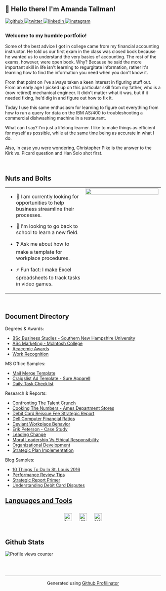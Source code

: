 ## 👋 Hello there! I'm Amanda Tallman!  
  

<a href="https://github.com/amandatallman" target="_blank">
<img src=https://img.shields.io/badge/github-%2324292e.svg?&style=for-the-badge&logo=github&logoColor=white alt=github style="margin-bottom: 5px;" />
</a>
<a href="https://twitter.com/auntieyosu" target="_blank">
<img src=https://img.shields.io/badge/twitter-%2300acee.svg?&style=for-the-badge&logo=twitter&logoColor=white alt=twitter style="margin-bottom: 5px;" />
</a>
<a href="https://linkedin.com/in/amanda-tallman" target="_blank">
<img src=https://img.shields.io/badge/linkedin-%231E77B5.svg?&style=for-the-badge&logo=linkedin&logoColor=white alt=linkedin style="margin-bottom: 5px;" />
</a>
<a href="https://instagram.com/yosukette" target="_blank">
<img src=https://img.shields.io/badge/instagram-%23000000.svg?&style=for-the-badge&logo=instagram&logoColor=white alt=instagram style="margin-bottom: 5px;" />
</a>  
  



### Welcome to my humble portfolio!  
Some of the best advice I got in college came from my financial accounting instructor. He told us our first exam in the class was closed book because he wanted us to understand the very basics of accounting. The rest of the exams, however, were open book. Why? Because he said the more important skill in life isn't learning to regurgitate information, rather it's learning how to find the information you need when you don't know it. 

From that point on I've always taken a keen interest in figuring stuff out. From an early age I picked up on this particular skill from my father, who is a (now retired) mechanical engineer. It didn't matter what it was, but if it needed fixing, he'd dig in and figure out how to fix it. 

Today I use this same enthusiasm for learning to figure out everything from how to run a query for data on the IBM AS/400 to troubleshooting a commercial dishwashing machine in a restaurant. 

What can I say? I'm just a lifelong learner. I like to make things as efficient for myself as possible, while at the same time being as accurate in what I do. 

Also, in case you were wondering, Christopher Pike is the answer to the Kirk vs. Picard question and Han Solo shot first.  
  

<br/>  


## Nuts and Bolts  
<table><tr><td valign="top" width="50%">

- 🔭 I am currently looking for opportunities to help business streamline their processes.  
  

- 🌱 I'm looking to go back to school to learn a new field.  
  

- ❓ Ask me about how to make a template for workplace procedures.  
  

- ⚡ Fun fact: I make Excel spreadsheets to track tasks in video games.  


</td><td valign="top" width="50%">

<div align="center">
<img src="https://rishavanand.github.io/static/images/greetings.gif" align="center" style="width: 100%" />
</div>  


</td></tr></table>  

<br/>  

## Document Directory
Degrees & Awards:
  - <a href="https://github.com/amandatallman/work-samples/blob/3e5e4a2c84b3f88748aa9c8cce819704e26aad1b/SNHU%20AMT.pdf">BSc Business Studies - Southern New Hampshire University
  - <a href="https://github.com/amandatallman/work-samples/blob/3e5e4a2c84b3f88748aa9c8cce819704e26aad1b/McIntosh%20AMT.pdf">ASc Marketing - McIntosh College
  - <a href="https://github.com/amandatallman/work-samples/blob/3e5e4a2c84b3f88748aa9c8cce819704e26aad1b/College%20Awards.pdf">Acacemic Awards</a>
  - <a href="https://github.com/amandatallman/work-samples/blob/3e5e4a2c84b3f88748aa9c8cce819704e26aad1b/Work%20Recognition.pdf">Work Recognition</a>

  MS Office Samples:
  - <a href="https://github.com/amandatallman/work-samples/blob/3e5e4a2c84b3f88748aa9c8cce819704e26aad1b/Template%20-%20Fax%20Document%20Mail%20Merge.pdf">Mail Merge Template</a>
  - <a href="https://github.com/amandatallman/work-samples/blob/3e5e4a2c84b3f88748aa9c8cce819704e26aad1b/Template%20-%20Sure%20Apparel%20Craigslist%20Ad.pdf">Craigslist Ad Template - Sure Apparell
  - <a href="https://github.com/amandatallman/work-samples/blob/3e5e4a2c84b3f88748aa9c8cce819704e26aad1b/Dishwasher%20Checklist.pdf">Daily Task Checklist</a>

  Research & Reports:
  - <a href="https://github.com/amandatallman/work-samples/blob/d4ce4e1fcaedd67c3a4540e4640b7b9fb2204e6e/Reports/Confronting%20the%20Talent%20Crunch.pdf">Confronting The Talent Crunch</a>
  - <a href="https://github.com/amandatallman/work-samples/blob/d4ce4e1fcaedd67c3a4540e4640b7b9fb2204e6e/Reports/Cooking%20the%20Numbers.pdf">Cooking The Numbers - Ames Department Stores</a>
  - <a href="https://github.com/amandatallman/work-samples/blob/d4ce4e1fcaedd67c3a4540e4640b7b9fb2204e6e/Reports/Debit%20Card%20Reissue%20Fees.pdf">Debit Card Reissue Fee Strategic Report</a>
  - <a href="https://github.com/amandatallman/work-samples/blob/d4ce4e1fcaedd67c3a4540e4640b7b9fb2204e6e/Reports/Dell%20Computers%20Financial%20Ratios.pdf">Dell Computer Financial Ratios</a>
  - <a href="https://github.com/amandatallman/work-samples/blob/d4ce4e1fcaedd67c3a4540e4640b7b9fb2204e6e/Reports/Deviant%20Workplace%20Behavior.pdf">Deviant Workplace Behavior</a>
  - <a href="https://github.com/amandatallman/work-samples/blob/d4ce4e1fcaedd67c3a4540e4640b7b9fb2204e6e/Reports/Erik%20Peterson%20Case%20Study.pdf">Erik Peterson - Case Study</a>
  - <a href="https://github.com/amandatallman/work-samples/blob/d4ce4e1fcaedd67c3a4540e4640b7b9fb2204e6e/Reports/Leading%20Change%20Report.pdf">Leading Change</a>
  - <a href="https://github.com/amandatallman/work-samples/blob/d4ce4e1fcaedd67c3a4540e4640b7b9fb2204e6e/Reports/Moral%20Leadership%20vs%20Ethical%20Responsibility.pdf">Moral Leadership Vs Ethical Responsibility</a>
  - <a href="https://github.com/amandatallman/work-samples/blob/d4ce4e1fcaedd67c3a4540e4640b7b9fb2204e6e/Reports/Organizational%20Development.pdf">Organizational Development</a>
  - <a href="https://github.com/amandatallman/work-samples/blob/d4ce4e1fcaedd67c3a4540e4640b7b9fb2204e6e/Reports/Strategic%20Plan%20Implimentation.pdf">Strategic Plan Implementation</a>
  
  Blog Samples:
  - <a href="https://github.com/amandatallman/work-samples/blob/d4ce4e1fcaedd67c3a4540e4640b7b9fb2204e6e/blogs/Blog%20-%2010%20Things%20To%20Do%20In%20St%20Louis%20Apr%202016.pdf">10 Things To Do In St. Louis 2016</a>
  - <a href="https://github.com/amandatallman/work-samples/blob/d4ce4e1fcaedd67c3a4540e4640b7b9fb2204e6e/blogs/Blog%20-%20Perormance%20Review%20Tips.pdf">Performance Review Tips</a>
  - <a href="https://github.com/amandatallman/work-samples/blob/d4ce4e1fcaedd67c3a4540e4640b7b9fb2204e6e/blogs/Blog%20-%20A%20Primer%20for%20Writing%20Strategic%20Reports.pdf">Strategic Report Primer</a>
  - <a href="https://github.com/amandatallman/work-samples/blob/d4ce4e1fcaedd67c3a4540e4640b7b9fb2204e6e/blogs/Blog%20-%20Understanding%20Debit%20Card%20Disputes.pdf">Understanding Debit Card Disputes


## Languages and Tools  
<div align="center">  
<a href="https://www.linux.org/" target="_blank"><img style="margin: 10px" src="https://profilinator.rishav.dev/skills-assets/linux-original.svg" alt="Linux" height="25" /></a>  
<a href="https://wordpress.com/" target="_blank"><img style="margin: 10px" src="https://profilinator.rishav.dev/skills-assets/wordpress.png" alt="WordPress" height="25" /></a>  
<a href="https://en.wikipedia.org/wiki/HTML5" target="_blank"><img style="margin: 10px" src="https://profilinator.rishav.dev/skills-assets/html5-original-wordmark.svg" alt="HTML5" height="25" /></a>  
</div>  

<br/>  


## Github Stats  
![Profile views counter](https://komarev.com/ghpvc/?username=amandatallman&&style=flat-square)  
  

<br/>  


<br />

----
<div align="center">Generated using <a href="https://profilinator.rishav.dev/" target="_blank">Github Profilinator</a></div>

